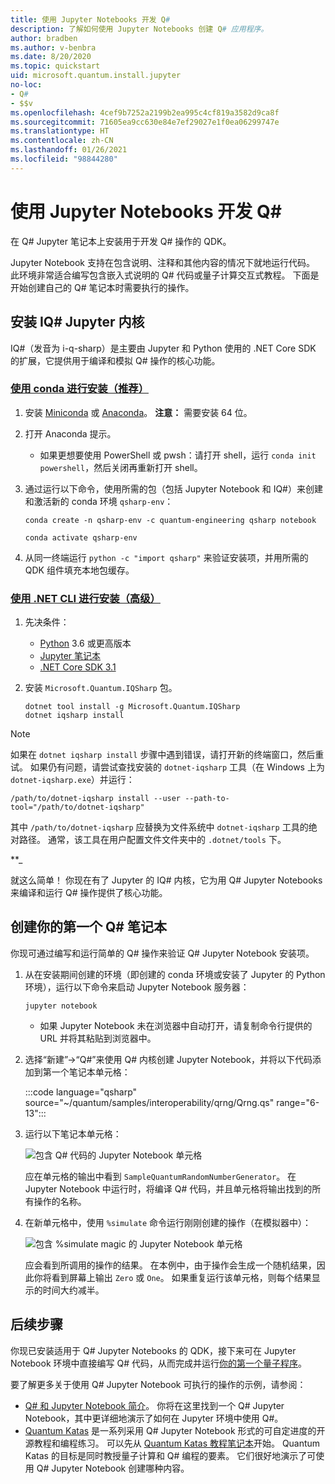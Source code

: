 ```yaml
---
title: 使用 Jupyter Notebooks 开发 Q#
description: 了解如何使用 Jupyter Notebooks 创建 Q# 应用程序。
author: bradben
ms.author: v-benbra
ms.date: 8/20/2020
ms.topic: quickstart
uid: microsoft.quantum.install.jupyter
no-loc:
- Q#
- $$v
ms.openlocfilehash: 4cef9b7252a2199b2ea995c4cf819a3582d9ca8f
ms.sourcegitcommit: 71605ea9cc630e84e7ef29027e1f0ea06299747e
ms.translationtype: HT
ms.contentlocale: zh-CN
ms.lasthandoff: 01/26/2021
ms.locfileid: "98844280"
---
```

# <a name="develop-with-q-jupyter-notebooks"></a>使用 Jupyter Notebooks 开发 Q#

在 Q# Jupyter 笔记本上安装用于开发 Q# 操作的 QDK。

Jupyter Notebook 支持在包含说明、注释和其他内容的情况下就地运行代码。 此环境非常适合编写包含嵌入式说明的 Q# 代码或量子计算交互式教程。 下面是开始创建自己的 Q# 笔记本时需要执行的操作。

## <a name="install-the-iq-jupyter-kernel"></a>安装 IQ# Jupyter 内核

IQ#（发音为 i-q-sharp）是主要由 Jupyter 和 Python 使用的 .NET Core SDK 的扩展，它提供用于编译和模拟 Q# 操作的核心功能。

### <a name="install-using-conda-recommended"></a>[使用 conda 进行安装（推荐）](#tab/tabid-conda)

1. 安装 [Miniconda](https://docs.conda.io/en/latest/miniconda.html) 或 [Anaconda](https://www.anaconda.com/products/individual#Downloads)。 **注意：** 需要安装 64 位。

1. 打开 Anaconda 提示。

   - 如果更想要使用 PowerShell 或 pwsh：请打开 shell，运行 `conda init powershell`，然后关闭再重新打开 shell。

1. 通过运行以下命令，使用所需的包（包括 Jupyter Notebook 和 IQ#）来创建和激活新的 conda 环境 `qsharp-env`：

    ```
    conda create -n qsharp-env -c quantum-engineering qsharp notebook

    conda activate qsharp-env
    ```

1. 从同一终端运行 `python -c "import qsharp"` 来验证安装项，并用所需的 QDK 组件填充本地包缓存。

### <a name="install-using-net-cli-advanced"></a>[使用 .NET CLI 进行安装（高级）](#tab/tabid-dotnetcli)

1. 先决条件：

    - [Python](https://www.python.org/downloads/) 3.6 或更高版本
    - [Jupyter 笔记本](https://jupyter.readthedocs.io/en/latest/install.html)
    - [.NET Core SDK 3.1](https://dotnet.microsoft.com/download/dotnet-core/3.1)

1. 安装 `Microsoft.Quantum.IQSharp` 包。

    ```dotnetcli
    dotnet tool install -g Microsoft.Quantum.IQSharp
    dotnet iqsharp install
    ```

> [!NOTE]
> 如果在 `dotnet iqsharp install` 步骤中遇到错误，请打开新的终端窗口，然后重试。
> 如果仍有问题，请尝试查找安装的 `dotnet-iqsharp` 工具（在 Windows 上为 `dotnet-iqsharp.exe`）并运行：
> ```
> /path/to/dotnet-iqsharp install --user --path-to-tool="/path/to/dotnet-iqsharp"
> ```
> 其中 `/path/to/dotnet-iqsharp` 应替换为文件系统中 `dotnet-iqsharp` 工具的绝对路径。
> 通常，该工具在用户配置文件文件夹中的 `.dotnet/tools` 下。
    
**_

就这么简单！ 你现在有了 Jupyter 的 IQ# 内核，它为用 Q# Jupyter Notebooks 来编译和运行 Q# 操作提供了核心功能。

## <a name="create-your-first-q-notebook"></a>创建你的第一个 Q# 笔记本

你现可通过编写和运行简单的 Q# 操作来验证 Q# Jupyter Notebook 安装项。

1. 从在安装期间创建的环境（即创建的 conda 环境或安装了 Jupyter 的 Python 环境），运行以下命令来启动 Jupyter Notebook 服务器：

    ```
    jupyter notebook
    ```

    - 如果 Jupyter Notebook 未在浏览器中自动打开，请复制命令行提供的 URL 并将其粘贴到浏览器中。

1. 选择“新建”→“Q#”来使用 Q# 内核创建 Jupyter Notebook，并将以下代码添加到第一个笔记本单元格：

    :::code language="qsharp" source="~/quantum/samples/interoperability/qrng/Qrng.qs" range="6-13":::

1. 运行以下笔记本单元格：

    ![包含 Q# 代码的 Jupyter Notebook 单元格](~/media/install-guide-jupyter.png)

    应在单元格的输出中看到 `SampleQuantumRandomNumberGenerator`。 在 Jupyter Notebook 中运行时，将编译 Q# 代码，并且单元格将输出找到的所有操作的名称。

1. 在新单元格中，使用 `%simulate` 命令运行刚刚创建的操作（在模拟器中）：

    ![包含 %simulate magic 的 Jupyter Notebook 单元格](~/media/install-guide-jupyter-simulate.png)

    应会看到所调用的操作的结果。 在本例中，由于操作会生成一个随机结果，因此你将看到屏幕上输出 `Zero` 或 `One`。 如果重复运行该单元格，则每个结果显示的时间大约减半。

## <a name="next-steps"></a>后续步骤

你现已安装适用于 Q# Jupyter Notebooks 的 QDK，接下来可在 Jupyter Notebook 环境中直接编写 Q# 代码，从而完成并运行[你的第一个量子程序](xref:microsoft.quantum.quickstarts.qrng)。

要了解更多关于使用 Q# Jupyter Notebook 可执行的操作的示例，请参阅：

- [Q# 和 Jupyter Notebook 简介](https://docs.microsoft.com/samples/microsoft/quantum/intro-to-qsharp-jupyter/)。 你将在这里找到一个 Q# Jupyter Notebook，其中更详细地演示了如何在 Jupyter 环境中使用 Q#。
- [Quantum Katas](xref:microsoft.quantum.overview.katas) 是一系列采用 Q# Jupyter Notebook 形式的可自定进度的开源教程和编程练习。 可以先从 [Quantum Katas 教程笔记本](https://github.com/microsoft/QuantumKatas#tutorial-topics)开始。 Quantum Katas 的目标是同时教授量子计算和 Q# 编程的要素。 它们很好地演示了可使用 Q# Jupyter Notebook 创建哪种内容。
